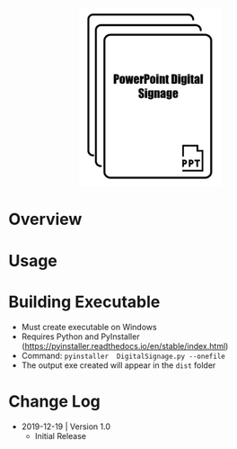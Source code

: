 <p align="center">
<img src="Assets/PowerPointDigitalSignageLogo.png" width="50%;" style="margin: 0 auto;">
</p>

# Overview

# Usage

# Building Executable
- Must create executable on Windows
- Requires Python and PyInstaller (https://pyinstaller.readthedocs.io/en/stable/index.html) 
- Command: ```pyinstaller  DigitalSignage.py --onefile```
- The output exe created will appear in the ```dist``` folder

# Change Log
- 2019-12-19 | Version 1.0
  - Initial Release